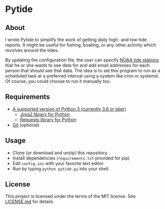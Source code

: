 # Pytide

## About

I wrote Pytide to simplify the work of getting daily high- and low-tide
reports. It might be useful for fishing, boating, or any other activity which
revolves around the tides.

By updating the configuration file, the user can specify
[NOAA tide stations](https://tidesandcurrents.noaa.gov/) that he or she wants
to see data for and add email addresses for each person that should see that
data. The idea is to set this program to run as a scheduled task at a preferred
interval using a system like cron or systemd. Of course, you could choose to
run it manually too.

## Requirements

* [A supported version of Python 3 (currently 3.6 or later)](https://www.python.org/downloads/)
  * [Jinja2 library for Python](https://jinja.palletsprojects.com/en/3.0.x/)
  * [Requests library for Python](https://2.python-requests.org/en/master/)
* [Git](https://git-scm.com/downloads) (optional)

## Usage

 * Clone (or download and unzip) this repository.
 * Install dependencies (`requirements.txt` provided for pip)
 * Edit `config.ini` with your favorite text editor.
 * Run by typing `python pytide.py` into your shell.

## License

This project is licensed under the terms of the MIT license. See
[LICENSE.md](LICENSE.md) for details.
